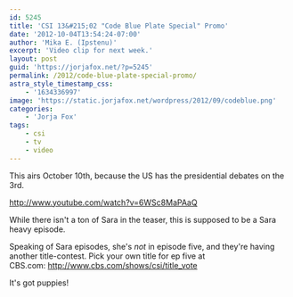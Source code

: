 ```yaml
---
id: 5245
title: 'CSI 13&#215;02 "Code Blue Plate Special" Promo'
date: '2012-10-04T13:54:24-07:00'
author: 'Mika E. (Ipstenu)'
excerpt: 'Video clip for next week.'
layout: post
guid: 'https://jorjafox.net/?p=5245'
permalink: /2012/code-blue-plate-special-promo/
astra_style_timestamp_css:
    - '1634336997'
image: 'https://static.jorjafox.net/wordpress/2012/09/codeblue.png'
categories:
    - 'Jorja Fox'
tags:
    - csi
    - tv
    - video
---
```


This airs October 10th, because the US has the presidential debates on the 3rd.

http://www.youtube.com/watch?v=6WSc8MaPAaQ

While there isn't a ton of Sara in the teaser, this is supposed to be a Sara heavy episode.

Speaking of Sara episodes, she's _not_ in episode five, and they're having another title-contest. Pick your own title for ep five at CBS.com: <a href="http://www.facebook.com/l.php?u=http%3A%2F%2Fwww.cbs.com%2Fshows%2Fcsi%2Ftitle_vote&amp;h=FAQEmL2LL&amp;s=1" target="_blank">http://www.cbs.com/shows/csi/title_vote</a>

It's got puppies!
